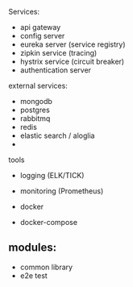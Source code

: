 Services:
- api gateway
- config server
- eureka server (service registry)
- zipkin service (tracing)
- hystrix service (circuit breaker)
- authentication server

external services:
- mongodb
- postgres
- rabbitmq
- redis
- elastic search / aloglia
-

tools
- logging (ELK/TICK)
- monitoring (Prometheus)

- docker
- docker-compose



## modules:
- common library
- e2e test
